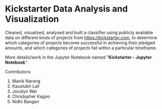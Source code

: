 # Kickstarter Data Analysis and Visualization
Cleaned, visualized, analysed and built a classifier using publicly available
data on different kinds of projects from https://kickstarter.com, to determine
which categories of projects become successful in achieving their pledged amounts,
and which categories of projects fail within a particular timeframe.

More details/work in the Jupyter Notebook named "<b>Kickstarter - Jupyter Notebook</b>".

Contributors:
  1. Manik Narang
  2. Kaustubh Lall
  3. Jocelyn Wei
  4. Christopher Kagoo
  5. Nidhi Bangari
